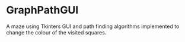 
# GraphPathGUI
A maze using Tkinters GUI and path finding algorithms implemented to change the colour of the visited squares.
